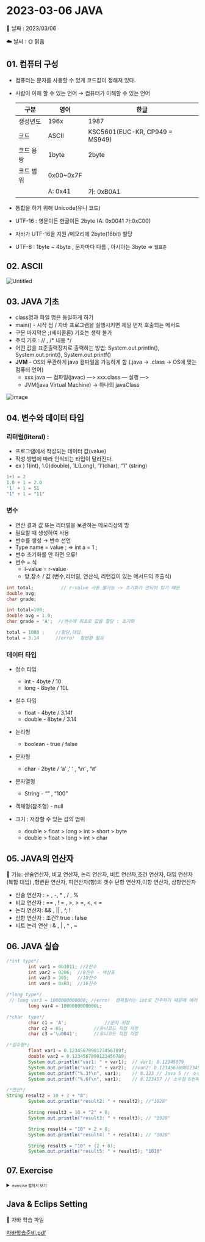 # 2023-03-06 JAVA

📆 날짜   :   2023/03/06 

☁️ 날씨   :   🌞 맑음





## 01. 컴퓨터 구성

- 컴퓨터는 문자를 사용할 수 있게 코드값이 정해져 있다.
- 사람이 이해 할 수 있는 언어 → 컴퓨터가 이해할 수 있는 언어
    
    
    | 구분 | 영어 | 한글 |
    | --- | --- | --- |
    | 생성년도 | 196x | 1987 |
    | 코드 | ASCII | KSC5601(EUC-KR, CP949 = MS949) |
    | 코드 용랑 | 1byte | 2byte |
    | 코드 범위 | 0x00~0x7F |  |
    |  | A: 0x41 | 가: 0xB0A1 |
- 통합을 하기 위해 Unicode(유니 코드)
- UTF-16 : 영문이든 한글이든 2byte (A: 0x0041 가:0xC00)
- 자바가 UTF-16을 지원 /메모리에 2byte(16bit) 할당
- UTF-8 : 1byte ~ 4byte , 문자마다 다름 , 아시아는 3byte  ⇒ `웹표준`

## 02. ASCII

![Untitled](https://user-images.githubusercontent.com/55836020/223283690-1b85dcb6-b88d-4bac-a23e-b3dcf70c747f.png)

## 03.  JAVA 기초

- class명과 파일 명은 동일하게 하기
- main() - 시작 점 / 자바 프로그램을 실행시키면 제일 먼저 호출되는 메서드
- 구문 마지막은 ;(세미콜론) 기호는 생략 불가
- 주석 기호 : // , /* 내용 */
- 어떤 값을 표준출력장치로 출력하는 방법: System.out.println(), System.out.print(), System.out.printf()
- **JVM** - OS와 무관하게 java 컴파일을 가능하게 함 (.java → .class → OS에 맞는 컴퓨터 언어)
	- xxx.java  — 컴파일(javac) —> xxx.class — 실행 —>
	- JVM(java Virtual Machine) -> 하나의 javaClass 
	 
![image](https://user-images.githubusercontent.com/55836020/223889051-49461ffc-ec5a-4cae-9647-3064aa69f980.png)

## 04. 변수와 데이터 타입

### 리터럴(literal) :

- 프로그램에서 작성되는 데이터 값(value)
- 작성 방법에 따라 인식되는 타입이 달라진다.
- ex ) 1(int), 1.0(double),  1L(Long), ‘1’(char), “1” (string)

```java
1+1 = 2
1.0 + 1 = 2.0
'1' + 1 = 51
"1" + 1 = "11"
```

### 변수

- 연산 결과 값 또는 리터럴을 보관하는 메모리상의 방
- 필요할 때 생성하여 사용
- 변수를 생성 → 변수 선언
- Type name = value ; ⇒  int a = 1 ;
- 변수 초기화를 안 하면 오류!
- 변수 = 식
    - l-value = r-value
    - 방,장소  /  값 (변수,리터럴, 연산식, 리턴값이 있는 메서드의 호출식)

```java
int total;          // r-value 사용 불가능 -> 초기화가 안되어 있기 때문
double avg;
char grade;

int total=100;
double avg = 1.0;
char grade = 'A';  //변수에 최초로 값을 할당 : 초기화

total = 1000 ;    //할당,대입
total = 3.14      //erro!  형변환 필요
```

### 데이터 타입

- 정수 타입
    - int  - 4byte  / 10
    - long - 8byte / 10L

- 실수 타입
    - float - 4byte / 3.14f
    - double - 8byte / 3.14

- 논리형
    - boolean - true / false

- 문자형
    - char - 2byte / ‘a’ ,’ ‘ , ‘\n’ , ‘\t’

- 문자열형
    - String - “” , “100”

- 객체형(참조형) - null

- 크기 : 저장할 수 있는 값의 범위
    - double > float > long > int > short > byte
    - double > float > long > int > char

## 05. JAVA의 연산자

<aside>
📌 기능: 산술연산자, 비교 연산자, 논리 연산자, 비트 연산자,조건 연산자, 대입 연산자(복합 대입) ,형변환 연산자, 피연산자(항)의 갯수 단항 연산자,이항 연산자, 삼항연산자

</aside>

- 산술 연산자 : + , -, * , / , %
- 비교 연산자 : == , ! = , >, > =, <, < =
- 논리 연산자: && , || , ^, !
- 삼항 연산자 : 조건? true : false
- 비트 논리 연산 : & , | , ^ , ~

## 06. JAVA 실습

```java
/*int type*/
		int var1 = 0b1011; //2진수
		int var2 = 0206;  //8진수 - 색상표
		int var3 = 365;   //10진수
		int var4 = 0xB3;  //16진수

/*long type*/   
 // long var3 = 1000000000000; //erro!  컴파일러는 int로 간주하기 때문에 에러 발생
		long var4 = 1000000000000L;

/*char  type*/
		char c1 = 'A';          	//문자 저장
		char c2 = 65;          	//유니코드 직접 저장
		char c3 ='\u0041';    	//유니코드 직접 저장

/*실수형*/
		float var1 = 0.1234567890123456789f;
		double var2 = 0.1234567890123456789;
		System.out.println("var1: " + var1);  // var1: 0.12345679
		System.out.println("var2: " + var2);  //var2: 0.12345678901234568
		System.out.printf("%.3f\n", var1);	  // 0.123 // Java 5 // 소수점 3번째 자리
		System.out.printf("%.6f\n", var1);    // 0.123457 // 소수점 6번째자리까지 출력

/*연산*/
String result2 = 10 + 2 + "8";
		System.out.println("result2: " + result2); //"1028"

		String result3 = 10 + "2" + 8;
		System.out.println("result3: " + result3); // "1028"

		String result4 = "10" + 2 + 8;
		System.out.println("result4: " + result4); // "1028"

		String result5 = "10" + (2 + 8);
		System.out.println("result5: " + result5); "1010"
```

## 07. Exercise

<details>
<summary>
<font size="1">exercise 펼쳐서 보기</font>	
</summary>
<div markdown="1">

<aside>
📌 Exercise 1

(1) int 타입의 변수 2개를 선언하고 각각 35, 10 으로 초기화 한다.
(2) 나눈 몫과 나머지를 구하여 제시된 출력 형식과 같이 출력하는 프로그램을 작성하시오.

(3)출력 결과 : 35 를 10 으로 나눈 결과 몫은 3 이고 나머지는 5 입니다

```java
public static void main(String[] args) {
	
		int num1 = 10;
		int num2 = 25;
		int num3 = 33;
		
		System.out.println("합계 : " +( num1 + num2 + num3));
		System.out.println("평균 : " + (num1 + num2 + num3)/3);

		int sum = num1+num2+num3;
	  System.out.println("합계 : " +sum);
		System.out.println("평균 : " +sum/3);
```

</aside>

<aside>
📌 Exercise2

(1) int 타입의 변수 2개를 선언하고 각각 35, 10 으로 초기화 한다.
(2) 나눈 몫과 나머지를 구하여 제시된 출력 형식과 같이 출력하는 프로그램을 작성하시오.

(3)  출력 결과 :35 를 10 으로 나눈 결과 몫은 3 이고 나머지는 5 입니다.

```java
public class Exercise2 {
	public static void main(String [] args) {
		
		int num1 = 35;
		int num2 = 10;
		
		System.out.printf("%d 를 %d 으로 나눈 결과 몱은 %d 이고 나머지는 %d 입니다.",num1,num2, num1/num2,num1%num2);
	}
}
```

</aside>

<aside>
📌 Exercise3

(1) char 타입의 변수 name1, name2, name3 를 선언하고 본인 이름의 각 문자들을 문자 리터럴로 만들어 각각 저장한다.
(2) 이름을 하나의 행에 출력한다.

```java
public class Exercise3 {

	public static void main(String[] args) {
		// TODO Auto-generated method stub
		 
	char name1 = '박';
	char name2 = '주';
	char name3 = '희';
	
	System.out.printf("%c%c%c\n",name1,name2,name3);
	

	}
}
```

</aside>

<aside>
📌 Exercise4

1. int 타입의 변수 number 를 선언하고 100 이라는 값을 저장한다.
2. int 타입의 변수 result 를 선언한다.
3. number 변수의 값에 10을 더하고 결과를 result 에 담아
결과를 출력한다. 출력형식 : 덧셈 연산의 결과 : 110
4. number 변수의 값에 10을 빼고 결과를 result 에 담아
결과를 출력한다. 출력형식 : 뺄셈 연산의 결과 : 90
5. number 변수의 값에 10을 곱하고 결과를 result 에 담아
결과를 출력한다. 출력형식 : 곱셈 연산의 결과 : 1000
6. number 변수의 값에 10을 나누고 결과를 result 에 담아
결과를 출력한다. 출력형식 : 나눗셈 연산의 결과 : 10

```java
public class Exercise4 {

	public static void main(String[] args) {
		// TODO Auto-generated method stub
		int number = 100 ;
		int result = 0;
		
		result = number + 10;
		System.out.println("덧셈 연산의 결과 : " + result);
		
		result = number - 10;
		System.out.println("뺄셈 연산의 결과 : " + result);
		
		result = number * 10;
		System.out.println("곱셈 연산의 결과 : " + result);
		
		result = number / 10;
		System.out.println("나눗셈 연산의 결과 : " + result);
		

	}

}
```

</aside>


</div>
</details>


  

## Java & Eclips Setting

<aside>
📁 자바 학습 파일

[자바학습준비.pdf](https://s3-us-west-2.amazonaws.com/secure.notion-static.com/d94972b7-ef4e-47e4-88d4-0832f39d5a7a/%EC%9E%90%EB%B0%94%ED%95%99%EC%8A%B5%EC%A4%80%EB%B9%84.pdf)

</aside>

